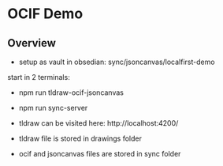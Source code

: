 # OCIF Demo

## Overview

- setup as vault in obsedian: sync/jsoncanvas/localfirst-demo

start in 2 terminals:

- npm run tldraw-ocif-jsoncanvas
- npm run sync-server

- tldraw can be visited here: http://localhost:4200/

- tldraw file is stored in drawings folder
- ocif and jsoncanvas files are stored in sync folder
